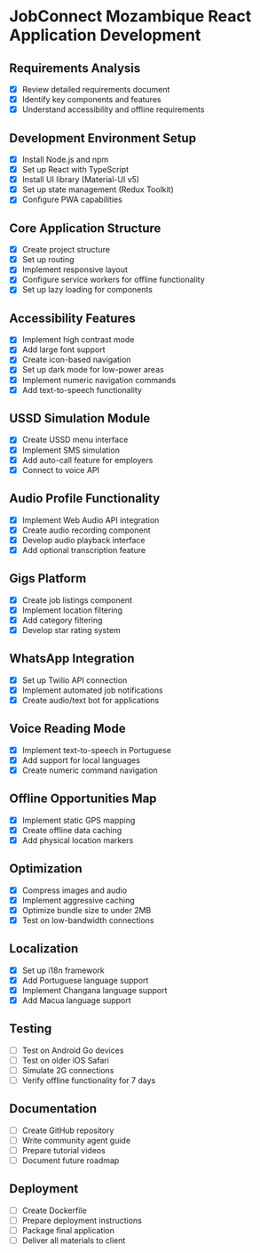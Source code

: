 # JobConnect Mozambique React Application Development

## Requirements Analysis
- [x] Review detailed requirements document
- [x] Identify key components and features
- [x] Understand accessibility and offline requirements

## Development Environment Setup
- [x] Install Node.js and npm
- [x] Set up React with TypeScript
- [x] Install UI library (Material-UI v5)
- [x] Set up state management (Redux Toolkit)
- [x] Configure PWA capabilities

## Core Application Structure
- [x] Create project structure
- [x] Set up routing
- [x] Implement responsive layout
- [x] Configure service workers for offline functionality
- [x] Set up lazy loading for components

## Accessibility Features
- [x] Implement high contrast mode
- [x] Add large font support
- [x] Create icon-based navigation
- [x] Set up dark mode for low-power areas
- [x] Implement numeric navigation commands
- [x] Add text-to-speech functionality

## USSD Simulation Module
- [x] Create USSD menu interface
- [x] Implement SMS simulation
- [x] Add auto-call feature for employers
- [x] Connect to voice API

## Audio Profile Functionality
- [x] Implement Web Audio API integration
- [x] Create audio recording component
- [x] Develop audio playback interface
- [x] Add optional transcription feature

## Gigs Platform
- [x] Create job listings component
- [x] Implement location filtering
- [x] Add category filtering
- [x] Develop star rating system

## WhatsApp Integration
- [x] Set up Twilio API connection
- [x] Implement automated job notifications
- [x] Create audio/text bot for applications

## Voice Reading Mode
- [x] Implement text-to-speech in Portuguese
- [x] Add support for local languages
- [x] Create numeric command navigation

## Offline Opportunities Map
- [x] Implement static GPS mapping
- [x] Create offline data caching
- [x] Add physical location markers

## Optimization
- [x] Compress images and audio
- [x] Implement aggressive caching
- [x] Optimize bundle size to under 2MB
- [x] Test on low-bandwidth connections

## Localization
- [x] Set up i18n framework
- [x] Add Portuguese language support
- [x] Implement Changana language support
- [x] Add Macua language support

## Testing
- [ ] Test on Android Go devices
- [ ] Test on older iOS Safari
- [ ] Simulate 2G connections
- [ ] Verify offline functionality for 7 days

## Documentation
- [ ] Create GitHub repository
- [ ] Write community agent guide
- [ ] Prepare tutorial videos
- [ ] Document future roadmap

## Deployment
- [ ] Create Dockerfile
- [ ] Prepare deployment instructions
- [ ] Package final application
- [ ] Deliver all materials to client
